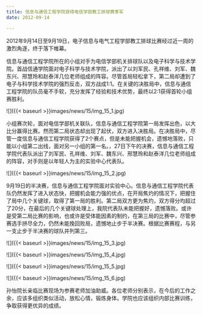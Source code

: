 ```yaml
---
title: 信息与通信工程学院获得电信学部教工排球赛季军
date: 2012-09-14

---
```

2012年9月14日至9月19日，电子信息与电气工程学部教工排球比赛经过近一周的激烈角逐，终于落下帷幕。

信息与通信工程学院所在的小组对手为电信学部机关排球队以及电子科学与技术学院。首战信通学院面对电子科学与技术学院，派出了以刘军民、孔祥维、刘军、魏东兴、邢慧玲和赵泰洋几位老师组成的阵容。尽管首局轻松拿下，第二局却遭到了电子与科学技术学院的强烈反击，双方战成1:1。在关键的决胜局中，信息与通信工程学院的队员毫不手软，充分发挥了经验和技术优势，最终以2:1获得首轮小组赛胜利。

![]({{< baseurl >}}images/news/15/img_15_1.jpg)

小组赛次轮，面对电信学部机关联队，信息与通信工程学院第一局发挥出色，以大比分赢得比赛。然而第二局状态却出现了起伏，双方进入决胜局。在决胜局中，尽管一度信息与通信工程学院获得了2个赛点，但是未能把握机会，遗憾地落败，只能以小组第二出线，面对另一小组的第一名。，27日下午的决赛，信息与通信工程学院代表队派出了刘军民、孔祥维、刘军、魏东兴、邢慧玲和赵泰洋几位老师组成的阵容，对手则是以年轻人为主的实验中心代表队。

![]({{< baseurl >}}images/news/15/img_15_2.jpg)

9月19日的半决赛，信息与通信工程学院面对实验中心。信息与通信工程学院代表队仍然发挥了进入状态快，把握机会能力强的优点，在开局焦灼的情况下，把握住了局中几个关键球，取得了第一局的胜利。第二局双方更为焦灼，双方得分均超过了20分，在最后的几个关键球处理上，我院代表队未能把握好，遗憾落败。或许是受第二局比赛的影响，也或许是受体能因素的制约，在第三局的比赛中，尽管参赛选手拼尽全力，仍然未能挽回败局，遗憾地止步于半决赛。根据比赛赛程，与另一支止步于半决赛的球队并列第三。

![]({{< baseurl >}}images/news/15/img_15_3.jpg)

![]({{< baseurl >}}images/news/15/img_15_4.jpg)

![]({{< baseurl >}}images/news/15/img_15_5.jpg)

![]({{< baseurl >}}images/news/15/img_15_6.jpg)

孙怡院长亲临比赛现场为参赛老师加油助威。各位老师分别表示，在今后的工作之余，应该多组织类似活动，放松心情，锻炼身体。学院也应该组织内部比赛训练，争取获得更优异的成绩。